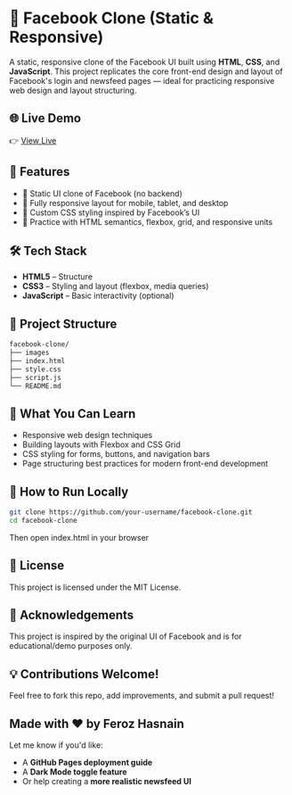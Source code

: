 # 📘 Facebook Clone (Static & Responsive)

A static, responsive clone of the Facebook UI built using **HTML**, **CSS**, and **JavaScript**. This project replicates the core front-end design and layout of Facebook's login and newsfeed pages — ideal for practicing responsive web design and layout structuring.

## 🌐 Live Demo

👉 [View Live](https://ferozhasnain1504.github.io/facebook-clone/)  
<!-- Replace with your actual GitHub Pages or deployment link -->

## 🚀 Features

- 🔹 Static UI clone of Facebook (no backend)
- 📱 Fully responsive layout for mobile, tablet, and desktop
- 🎨 Custom CSS styling inspired by Facebook’s UI
- 🧠 Practice with HTML semantics, flexbox, grid, and responsive units

## 🛠️ Tech Stack

- **HTML5** – Structure
- **CSS3** – Styling and layout (flexbox, media queries)
- **JavaScript** – Basic interactivity (optional)

## 📂 Project Structure
```bash
facebook-clone/
├── images
├── index.html
├── style.css
├── script.js
└── README.md
```

## 🧠 What You Can Learn

- Responsive web design techniques
- Building layouts with Flexbox and CSS Grid
- CSS styling for forms, buttons, and navigation bars
- Page structuring best practices for modern front-end development

## 🧪 How to Run Locally

```bash
git clone https://github.com/your-username/facebook-clone.git
cd facebook-clone
```
Then open index.html in your browser


## 📄 License
This project is licensed under the MIT License.
    

## 🙌 Acknowledgements
 This project is inspired by the original UI of Facebook and is for educational/demo purposes only.

## 💡 Contributions Welcome!
Feel free to fork this repo, add improvements, and submit a pull request!

Made with ❤️ by Feroz Hasnain
---

Let me know if you'd like:
- A **GitHub Pages deployment guide**
- A **Dark Mode toggle feature**
- Or help creating a **more realistic newsfeed UI**
